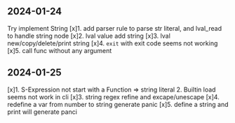 ## 2024-01-24
Try implement String
[x]1. add parser rule to parse str literal, and lval_read to handle string node
[x]2. lval value add string
[x]3. lval new/copy/delete/print string
[x]4. `exit` with exit code seems not working
[x]5. call func without any argument

## 2024-01-25
[x]1. S-Expression not start with a Function => string literal
2. Builtin load seems not work in cli
[x]3. string regex refine and excape/unescape
[x]4. redefine a var from number to string generate panic
[x]5. define a string and print will generate panci
